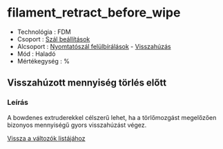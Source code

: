 # filament\_retract\_before\_wipe

* Technológia : FDM
* Csoport : [Szál beállítások](../filament_settings/filament_settings.md)
* Alcsoport : [Nyomtatószál felülbírálások](filament_retract_before_wipe.md) - [Visszahúzás](../filament_settings/filament_settings.md#rétraction)
* Mód : Haladó
* Mértékegység : %

## Visszahúzott mennyiség törlés előtt

### Leírás

A bowdenes extruderekkel célszerű lehet, ha a törlőmozgást megelőzően bizonyos mennyiségű gyors visszahúzást végez.

[Vissza a változók listájához](../../variable_list)

